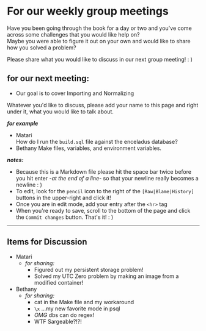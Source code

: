 # For our weekly group meetings
Have you been going through the book for a day or two and you've come across some challenges that you would like help on?  
Maybe you were able to figure it out on your own and would like to share how you solved a problem?

Please share what you would like to discuss in our next group meeting! : ) 

## **for our next meeting:**  
- Our goal is to cover Importing and Normalizing

Whatever you'd like to discuss, please add your name to this page and right under it, what you would like to talk about.

**_for example_**
- Matari  
How do I run the `build.sql` file against the enceladus database?
- Bethany
Make files, variables, and environment variables.



**_notes:_**  
- Because this is a Markdown file please hit the space bar twice before you hit enter -_at the end of a line_- so that your newline really becomes a newline : )
- To edit, look for the `pencil` icon to the right of the `[Raw|Blame|History]` buttons in the upper-right and click it!
- Once you are in edit mode, add your entry after the `<hr>` tag
- When you're ready to save, scroll to the bottom of the page and click the `Commit changes` button. That's it! : ) 
<hr>

## Items for Discussion  
- Matari  
  - _for sharing:_ 
    - Figured out my persistent storage problem!  
    - Solved my UTC Zero problem by making an image from a modified container!
 - Bethany
   - _for sharing:_
     - cat in the Make file and my workaround
     - `\x` ...my new favorite mode in psql
     - _OMG_ dbs can do regex!
     - WTF Sargeable?!?!
